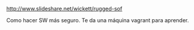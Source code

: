 http://www.slideshare.net/wickett/rugged-sof

Como hacer SW más seguro.
Te da una máquina vagrant para aprender.
